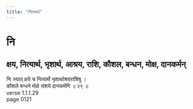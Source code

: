 ```yaml
---
title: "नित्यार्थ"
---
```


# नि
## क्षय, नित्यार्थ, भृशार्थ, आश्रय, राशि, कौशल, बन्धन, मोक्ष, दानकर्मन्
निः स्यात् क्षये च नित्यार्थे भृशार्थाश्रयराशिषु ।<BR>कौशले बन्धने मोक्षे संशये दानकर्मणि ॥ २९ ॥<BR>verse 1.1.1.29<BR>page 0121

